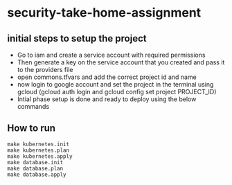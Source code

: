 # security-take-home-assignment

## initial steps to setup the project
- Go to iam and create a service account with required permissions 
- Then generate a key on the service account that you created and pass it to the providers file
- open commons.tfvars and add the correct project id and name
- now login to google account and set the project in the terminal using gcloud (gcloud auth login and gcloud config set project PROJECT_ID)
- Intial phase setup is done and ready to deploy using the below commands

## How to run 
```
make kubernetes.init
make kubernetes.plan
make kubernetes.apply
make database.init
make database.plan
make database.apply
```
